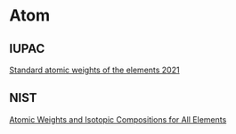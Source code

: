 # Atom

## IUPAC

[Standard atomic weights of the elements 2021](https://www.degruyter.com/document/doi/10.1515/pac-2019-0603)

## NIST

[Atomic Weights and Isotopic Compositions for All Elements](https://physics.nist.gov/cgi-bin/Compositions/stand_alone.pl)
